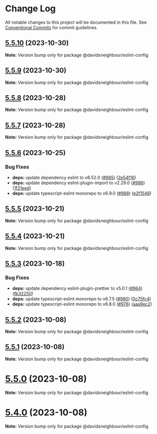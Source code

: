 # Change Log

All notable changes to this project will be documented in this file.
See [Conventional Commits](https://conventionalcommits.org) for commit guidelines.

## [5.5.10](https://github.com/davidsneighbour/configurations/compare/v5.5.9...v5.5.10) (2023-10-30)

**Note:** Version bump only for package @davidsneighbour/eslint-config





## [5.5.9](https://github.com/davidsneighbour/configurations/compare/v5.5.8...v5.5.9) (2023-10-30)

**Note:** Version bump only for package @davidsneighbour/eslint-config





## [5.5.8](https://github.com/davidsneighbour/configurations/compare/v5.5.7...v5.5.8) (2023-10-28)

**Note:** Version bump only for package @davidsneighbour/eslint-config





## [5.5.7](https://github.com/davidsneighbour/configurations/compare/v5.5.6...v5.5.7) (2023-10-28)

**Note:** Version bump only for package @davidsneighbour/eslint-config





## [5.5.6](https://github.com/davidsneighbour/configurations/compare/v5.5.5...v5.5.6) (2023-10-25)


### Bug Fixes

* **deps:** update dependency eslint to v8.52.0 ([#985](https://github.com/davidsneighbour/configurations/issues/985)) ([2e54f16](https://github.com/davidsneighbour/configurations/commit/2e54f16a3fb89a71b2011738bfc7a61c4f34904b))
* **deps:** update dependency eslint-plugin-import to v2.29.0 ([#986](https://github.com/davidsneighbour/configurations/issues/986)) ([1f21eed](https://github.com/davidsneighbour/configurations/commit/1f21eed40c311e2f2ce043b64220df790db61448))
* **deps:** update typescript-eslint monorepo to v6.9.0 ([#988](https://github.com/davidsneighbour/configurations/issues/988)) ([e2f1548](https://github.com/davidsneighbour/configurations/commit/e2f1548a49cb0cd7174434110ef9c6a54a43ec44))





## [5.5.5](https://github.com/davidsneighbour/configurations/compare/v5.5.4...v5.5.5) (2023-10-21)

**Note:** Version bump only for package @davidsneighbour/eslint-config





## [5.5.4](https://github.com/davidsneighbour/configurations/compare/v5.5.3...v5.5.4) (2023-10-21)

**Note:** Version bump only for package @davidsneighbour/eslint-config





## [5.5.3](https://github.com/davidsneighbour/configurations/compare/v5.5.2...v5.5.3) (2023-10-18)


### Bug Fixes

* **deps:** update dependency eslint-plugin-prettier to v5.0.1 ([#964](https://github.com/davidsneighbour/configurations/issues/964)) ([fb32250](https://github.com/davidsneighbour/configurations/commit/fb322501af31958341ab2b14dca7ebfdca9d82e6))
* **deps:** update typescript-eslint monorepo to v6.7.5 ([#960](https://github.com/davidsneighbour/configurations/issues/960)) ([0c75fc4](https://github.com/davidsneighbour/configurations/commit/0c75fc4c9b1e72390fdd033570ec3e1f6e3731ed))
* **deps:** update typescript-eslint monorepo to v6.8.0 ([#976](https://github.com/davidsneighbour/configurations/issues/976)) ([aaa9ec2](https://github.com/davidsneighbour/configurations/commit/aaa9ec25f99cfa618487b0dd00d6990a28fe735d))





## [5.5.2](https://github.com/davidsneighbour/configurations/compare/v5.5.1...v5.5.2) (2023-10-08)

**Note:** Version bump only for package @davidsneighbour/eslint-config





## [5.5.1](https://github.com/davidsneighbour/configurations/compare/v5.5.0...v5.5.1) (2023-10-08)

**Note:** Version bump only for package @davidsneighbour/eslint-config





# [5.5.0](https://github.com/davidsneighbour/configurations/compare/v5.4.0...v5.5.0) (2023-10-08)

**Note:** Version bump only for package @davidsneighbour/eslint-config





# [5.4.0](https://github.com/davidsneighbour/configurations/compare/v5.3.0...v5.4.0) (2023-10-08)

**Note:** Version bump only for package @davidsneighbour/eslint-config
